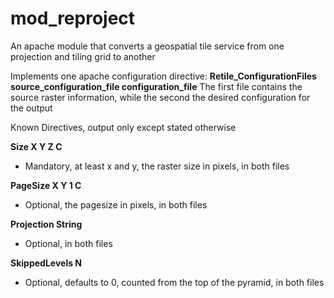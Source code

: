 # mod_reproject
An apache module that converts a geospatial tile service from one projection and tiling grid to another

Implements one apache configuration directive:
**Retile_ConfigurationFiles source_configuration_file configuration_file**
The first file contains the source raster information, while the second the desired configuration for the output 

Known Directives, output only except stated otherwise

**Size X Y Z C**
  - Mandatory, at least x and y, the raster size in pixels, in both files

**PageSize X Y 1 C**
  - Optional, the pagesize in pixels, in both files

**Projection String**
  - Optional, in both files

**SkippedLevels N**
  - Optional, defaults to 0, counted from the top of the pyramid, in both files
